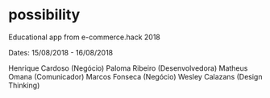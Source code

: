 # possibility
Educational app from e-commerce.hack 2018

Dates: 15/08/2018 - 16/08/2018

Henrique Cardoso (Negócio)
Paloma Ribeiro (Desenvolvedora)
Matheus Omana (Comunicador)
Marcos Fonseca (Negócio)
Wesley Calazans (Design Thinking)

